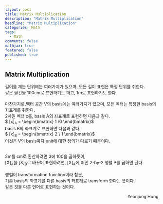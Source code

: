 ```yaml
---
layout: post
title: Matrix Multiplication
description: "Matrix Multiplication"
headline: "Matrix Multiplication"
categories: Math
tags: 
  - Math
comments: false
mathjax: true
featured: false
published: true
---
```


## Matrix Multiplication

길이를 재는 단위에는 여러가지가 있으며, 모든 길이 표현은 특정 단위를 취한다.<br>
같은 물건을 100cm로 표현하기도 하고, 1m로 표현하기도 한다. <br><br>
마찬가지로,벡터 공간 V의 basis에는 여러가지가 있으며, 모든 벡터는 특정한 basis의 좌표계를 취한다. <br>
2차원 벡터 x를, basis A의 좌표계로 표현하면 다음과 같다. <br>
$ [x]<sub>A</sub> = \begin{bmatrix} 1 \\0 \end{bmatrix}$<br>
basis B의 좌표계로 표현하면 다음과 같다. <br>
$ [x]<sub>B</sub> = \begin{bmatrix} 2 \\ 1 \end{bmatrix}$<br>
이것은 V의 basis마다 unit에 대한 정의가 다르기 때문이다.<br><br>

3m를 cm로 환산하려면 3에 100을 곱하듯이,<br>
[X]<sub>A</sub>를 [X]<sub>B</sub>로 바꾸어 표현하려면, [X]<sub>A</sub>에 어떤 2-by-2 행렬 P를 곱하면 된다. <br><br>
행렬이 transformation function이라 함은,<br>
기존 basis의 좌표계를 다른 basis의 좌표계로 transform 한다는 뜻이다.<br>
같은 것을 다른 언어로 표현하는 것이다. 
	
	
	
<p align="right"> Yeonjung Hong <p>